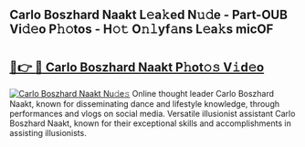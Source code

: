 ## Carlo Boszhard Naakt L𝚎a𝚔ed N𝚞𝚍e - Part-OUB Vi𝚍𝚎o P𝚑𝚘tos - H𝚘𝚝 O𝚗𝚕yf𝚊ns L𝚎a𝚔s micOF

# <h2><a href="http://kf61ifr.oniu.top/?m=Carlo+Boszhard+Naakt">🔗👉 🔴 Carlo Boszhard Naakt P𝚑ot𝚘𝚜 V𝚒d𝚎o</a></h2>

[![Carlo Boszhard Naakt Nu𝚍e𝚜](https://i.imgur.com/0qMVB7G.gif)](http://kf61ifr.oniu.top/?m=Carlo+Boszhard+Naakt)
Online thought leader Carlo Boszhard Naakt, known for disseminating dance and lifestyle knowledge, through performances and vlogs on social media. Versatile illusionist assistant Carlo Boszhard Naakt, known for their exceptional skills and accomplishments in assisting illusionists.  
